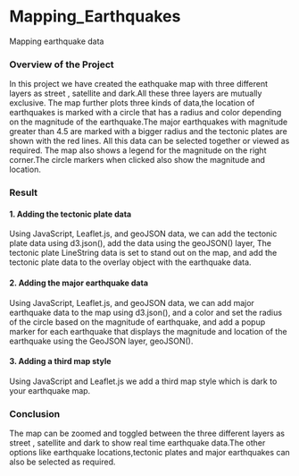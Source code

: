 # Mapping_Earthquakes
Mapping earthquake data


### Overview of the Project
In this project we have created the eathquake map with three different layers as street , satellite and dark.All these three layers are mutually exclusive. The map further plots three kinds of data,the location of earthquakes is marked with a circle that has a radius and color depending on the magnitude of the earthquake.The major earthquakes with magnitude greater than 4.5 are marked with a bigger radius and the tectonic plates are shown with the red lines. All this data can be selected together or viewed as required. The map also shows a legend for the magnitude on the right corner.The circle markers when clicked also show the magnitude and location.

### Result

#### 1. Adding the tectonic plate data
Using JavaScript, Leaflet.js, and geoJSON data, we can add the tectonic plate data using d3.json(), add the data using the geoJSON() layer, The tectonic plate LineString data is set to stand out on the map, and add the tectonic plate data to the overlay object with the earthquake data.

#### 2. Adding the major earthquake data
Using JavaScript, Leaflet.js, and geoJSON data, we can add major earthquake data to the map using d3.json(), and a color and set the radius of the circle based on the magnitude of earthquake, and add a popup marker for each earthquake that displays the magnitude and location of the earthquake using the GeoJSON layer, geoJSON().

#### 3. Adding a third map style
Using JavaScript and Leaflet.js we add a third map style which is dark to your earthquake map.

### Conclusion
The map can be zoomed and toggled between the three different layers as street , satellite and dark to show real time earthquake data.The other options like earthquake locations,tectonic plates and major earthquakes can also be selected as required.
